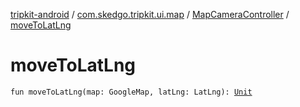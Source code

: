 [tripkit-android](../../index.md) / [com.skedgo.tripkit.ui.map](../index.md) / [MapCameraController](index.md) / [moveToLatLng](./move-to-lat-lng.md)

# moveToLatLng

`fun moveToLatLng(map: GoogleMap, latLng: LatLng): `[`Unit`](https://kotlinlang.org/api/latest/jvm/stdlib/kotlin/-unit/index.html)